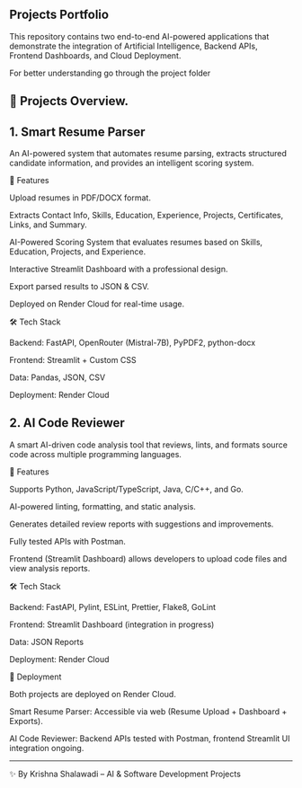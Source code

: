 ## Projects Portfolio

This repository contains two end-to-end AI-powered applications that demonstrate the integration of Artificial Intelligence, Backend APIs, Frontend Dashboards, and Cloud Deployment.

For better understanding go through the project folder

## 📌 Projects Overview.

## 1. Smart Resume Parser

An AI-powered system that automates resume parsing, extracts structured candidate information, and provides an intelligent scoring system.

🔹 Features

Upload resumes in PDF/DOCX format.

Extracts Contact Info, Skills, Education, Experience, Projects, Certificates, Links, and Summary.

AI-Powered Scoring System that evaluates resumes based on Skills, Education, Projects, and Experience.

Interactive Streamlit Dashboard with a professional design.

Export parsed results to JSON & CSV.

Deployed on Render Cloud for real-time usage.

🛠️ Tech Stack

Backend: FastAPI, OpenRouter (Mistral-7B), PyPDF2, python-docx

Frontend: Streamlit + Custom CSS

Data: Pandas, JSON, CSV

Deployment: Render Cloud

## 2. AI Code Reviewer

A smart AI-driven code analysis tool that reviews, lints, and formats source code across multiple programming languages.

🔹 Features

Supports Python, JavaScript/TypeScript, Java, C/C++, and Go.

AI-powered linting, formatting, and static analysis.

Generates detailed review reports with suggestions and improvements.

Fully tested APIs with Postman.

Frontend (Streamlit Dashboard) allows developers to upload code files and view analysis reports.

🛠️ Tech Stack

Backend: FastAPI, Pylint, ESLint, Prettier, Flake8, GoLint

Frontend: Streamlit Dashboard (integration in progress)

Data: JSON Reports

Deployment: Render Cloud



🚀 Deployment

Both projects are deployed on Render Cloud.

Smart Resume Parser: Accessible via web (Resume Upload + Dashboard + Exports).

AI Code Reviewer: Backend APIs tested with Postman, frontend Streamlit UI integration ongoing.

---

✨ By Krishna Shalawadi – AI & Software Development Projects

